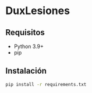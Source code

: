 # DuxLesiones

## Requisitos

- Python 3.9+
- pip

## Instalación

```bash
pip install -r requirements.txt
```